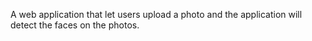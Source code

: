 A web application that let users upload a photo and the application will detect the faces on the photos.